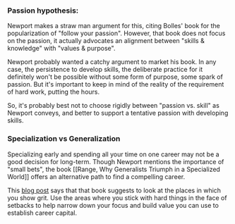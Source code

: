 ### Passion hypothesis:

Newport makes a straw man argument for this, citing Bolles' book for the popularization of "follow your passion". However, that book does not focus on the passion, it actually advocates an alignment between "skills & knowledge" with "values & purpose".

Newport probably wanted a catchy argument to market his book. In any case, the persistence to develop skills, the deliberate practice for it definitely won't be possible without some form of purpose, some spark of passion. But it's important to keep in mind of the reality of the requirement of hard work, putting the hours.

So, it's probably best not to choose rigidly between "passion vs. skill" as Newport conveys, and better to support a tentative passion with developing skills.

### Specialization vs Generalization

Specializing early and spending all your time on one career may not be a good decision for long-term. Though Newport mentions the importance of "small bets", the book [[Range, Why Generalists Triumph in a Specialized World]] offers an alternative path to find a compelling career.

This [blog post](https://curtismchale.ca/2020/05/08/things-cal-newport-missed-in-so-good-they-cant-ignore-you/) says that that book suggests to look at the places in which you show grit. Use the areas where you stick with hard things in the face of setbacks to help narrow down your focus and build value you can use to establish career capital.